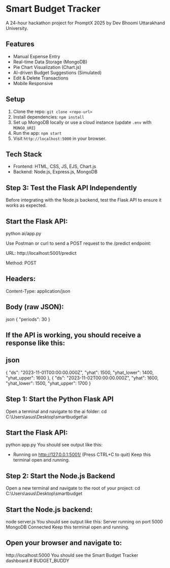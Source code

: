 # Smart Budget Tracker
A 24-hour hackathon project for PromptX 2025 by Dev Bhoomi Uttarakhand University.

## Features
- Manual Expense Entry
- Real-time Data Storage (MongoDB)
- Pie Chart Visualization (Chart.js)
- AI-driven Budget Suggestions (Simulated)
- Edit & Delete Transactions
- Mobile Responsive

## Setup
1. Clone the repo: `git clone <repo-url>`
2. Install dependencies: `npm install`
3. Set up MongoDB locally or use a cloud instance (update `.env` with `MONGO_URI`)
4. Run the app: `npm start`
5. Visit `http://localhost:5000` in your browser.

## Tech Stack
- Frontend: HTML, CSS, JS, EJS, Chart.js
- Backend: Node.js, Express.js, MongoDB

## Step 3: Test the Flask API Independently
Before integrating with the Node.js backend, test the Flask API to ensure it works as expected.

## Start the Flask API:
python ai/app.py

Use Postman or curl to send a POST request to the /predict endpoint:

URL: http://localhost:5001/predict

Method: POST

## Headers: 
Content-Type: application/json

## Body (raw JSON):

json
{
  "periods": 30
}

## If the API is working, you should receive a response like this:

## json


  {
    "ds": "2023-11-01T00:00:00.000Z",
    "yhat": 1500,
    "yhat_lower": 1400,
    "yhat_upper": 1600
  },
  {
    "ds": "2023-11-02T00:00:00.000Z",
    "yhat": 1600,
    "yhat_lower": 1500,
    "yhat_upper": 1700
  }

## Step 1: Start the Python Flask API
Open a terminal and navigate to the ai folder:
cd C:\Users\asus\Desktop\smartbudget\ai

## Start the Flask API:
python app.py
You should see output like this:
* Running on http://127.0.0.1:5001/ (Press CTRL+C to quit)
Keep this terminal open and running.

## Step 2: Start the Node.js Backend
Open a new terminal and navigate to the root of your project:
cd C:\Users\asus\Desktop\smartbudget

## Start the Node.js backend:
node server.js
You should see output like this:
Server running on port 5000
MongoDB Connected
Keep this terminal open and running.

## Open your browser and navigate to:
http://localhost:5000
You should see the Smart Budget Tracker dashboard.#   B U D G E T _ B U D D Y  
 